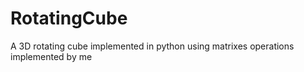 # RotatingCube
 A 3D rotating cube implemented in python using matrixes operations implemented by me
